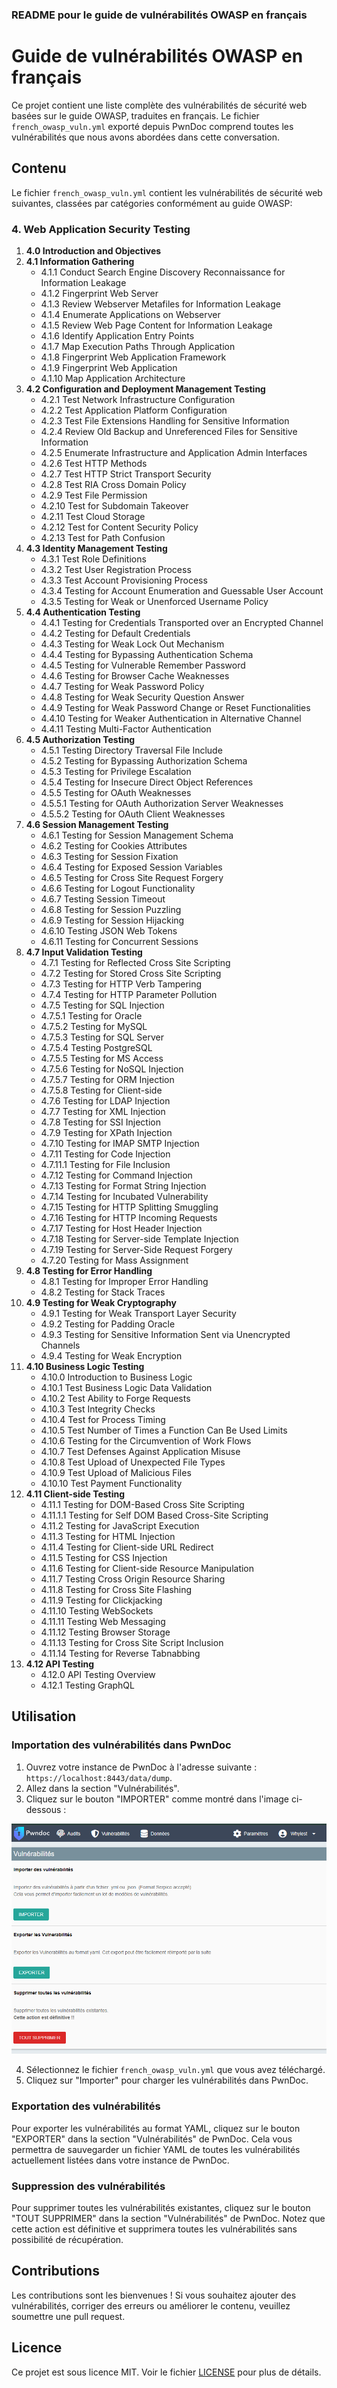 ### README pour le guide de vulnérabilités OWASP en français

# Guide de vulnérabilités OWASP en français

Ce projet contient une liste complète des vulnérabilités de sécurité web basées sur le guide OWASP, traduites en français. Le fichier `french_owasp_vuln.yml` exporté depuis PwnDoc comprend toutes les vulnérabilités que nous avons abordées dans cette conversation.

## Contenu

Le fichier `french_owasp_vuln.yml` contient les vulnérabilités de sécurité web suivantes, classées par catégories conformément au guide OWASP:

### 4. Web Application Security Testing
1. **4.0 Introduction and Objectives**
2. **4.1 Information Gathering**
   - 4.1.1 Conduct Search Engine Discovery Reconnaissance for Information Leakage
   - 4.1.2 Fingerprint Web Server
   - 4.1.3 Review Webserver Metafiles for Information Leakage
   - 4.1.4 Enumerate Applications on Webserver
   - 4.1.5 Review Web Page Content for Information Leakage
   - 4.1.6 Identify Application Entry Points
   - 4.1.7 Map Execution Paths Through Application
   - 4.1.8 Fingerprint Web Application Framework
   - 4.1.9 Fingerprint Web Application
   - 4.1.10 Map Application Architecture
3. **4.2 Configuration and Deployment Management Testing**
   - 4.2.1 Test Network Infrastructure Configuration
   - 4.2.2 Test Application Platform Configuration
   - 4.2.3 Test File Extensions Handling for Sensitive Information
   - 4.2.4 Review Old Backup and Unreferenced Files for Sensitive Information
   - 4.2.5 Enumerate Infrastructure and Application Admin Interfaces
   - 4.2.6 Test HTTP Methods
   - 4.2.7 Test HTTP Strict Transport Security
   - 4.2.8 Test RIA Cross Domain Policy
   - 4.2.9 Test File Permission
   - 4.2.10 Test for Subdomain Takeover
   - 4.2.11 Test Cloud Storage
   - 4.2.12 Test for Content Security Policy
   - 4.2.13 Test for Path Confusion
4. **4.3 Identity Management Testing**
   - 4.3.1 Test Role Definitions
   - 4.3.2 Test User Registration Process
   - 4.3.3 Test Account Provisioning Process
   - 4.3.4 Testing for Account Enumeration and Guessable User Account
   - 4.3.5 Testing for Weak or Unenforced Username Policy
5. **4.4 Authentication Testing**
   - 4.4.1 Testing for Credentials Transported over an Encrypted Channel
   - 4.4.2 Testing for Default Credentials
   - 4.4.3 Testing for Weak Lock Out Mechanism
   - 4.4.4 Testing for Bypassing Authentication Schema
   - 4.4.5 Testing for Vulnerable Remember Password
   - 4.4.6 Testing for Browser Cache Weaknesses
   - 4.4.7 Testing for Weak Password Policy
   - 4.4.8 Testing for Weak Security Question Answer
   - 4.4.9 Testing for Weak Password Change or Reset Functionalities
   - 4.4.10 Testing for Weaker Authentication in Alternative Channel
   - 4.4.11 Testing Multi-Factor Authentication
6. **4.5 Authorization Testing**
   - 4.5.1 Testing Directory Traversal File Include
   - 4.5.2 Testing for Bypassing Authorization Schema
   - 4.5.3 Testing for Privilege Escalation
   - 4.5.4 Testing for Insecure Direct Object References
   - 4.5.5 Testing for OAuth Weaknesses
   - 4.5.5.1 Testing for OAuth Authorization Server Weaknesses
   - 4.5.5.2 Testing for OAuth Client Weaknesses
7. **4.6 Session Management Testing**
   - 4.6.1 Testing for Session Management Schema
   - 4.6.2 Testing for Cookies Attributes
   - 4.6.3 Testing for Session Fixation
   - 4.6.4 Testing for Exposed Session Variables
   - 4.6.5 Testing for Cross Site Request Forgery
   - 4.6.6 Testing for Logout Functionality
   - 4.6.7 Testing Session Timeout
   - 4.6.8 Testing for Session Puzzling
   - 4.6.9 Testing for Session Hijacking
   - 4.6.10 Testing JSON Web Tokens
   - 4.6.11 Testing for Concurrent Sessions
8. **4.7 Input Validation Testing**
   - 4.7.1 Testing for Reflected Cross Site Scripting
   - 4.7.2 Testing for Stored Cross Site Scripting
   - 4.7.3 Testing for HTTP Verb Tampering
   - 4.7.4 Testing for HTTP Parameter Pollution
   - 4.7.5 Testing for SQL Injection
   - 4.7.5.1 Testing for Oracle
   - 4.7.5.2 Testing for MySQL
   - 4.7.5.3 Testing for SQL Server
   - 4.7.5.4 Testing PostgreSQL
   - 4.7.5.5 Testing for MS Access
   - 4.7.5.6 Testing for NoSQL Injection
   - 4.7.5.7 Testing for ORM Injection
   - 4.7.5.8 Testing for Client-side
   - 4.7.6 Testing for LDAP Injection
   - 4.7.7 Testing for XML Injection
   - 4.7.8 Testing for SSI Injection
   - 4.7.9 Testing for XPath Injection
   - 4.7.10 Testing for IMAP SMTP Injection
   - 4.7.11 Testing for Code Injection
   - 4.7.11.1 Testing for File Inclusion
   - 4.7.12 Testing for Command Injection
   - 4.7.13 Testing for Format String Injection
   - 4.7.14 Testing for Incubated Vulnerability
   - 4.7.15 Testing for HTTP Splitting Smuggling
   - 4.7.16 Testing for HTTP Incoming Requests
   - 4.7.17 Testing for Host Header Injection
   - 4.7.18 Testing for Server-side Template Injection
   - 4.7.19 Testing for Server-Side Request Forgery
   - 4.7.20 Testing for Mass Assignment
9. **4.8 Testing for Error Handling**
   - 4.8.1 Testing for Improper Error Handling
   - 4.8.2 Testing for Stack Traces
10. **4.9 Testing for Weak Cryptography**
    - 4.9.1 Testing for Weak Transport Layer Security
    - 4.9.2 Testing for Padding Oracle
    - 4.9.3 Testing for Sensitive Information Sent via Unencrypted Channels
    - 4.9.4 Testing for Weak Encryption
11. **4.10 Business Logic Testing**
    - 4.10.0 Introduction to Business Logic
    - 4.10.1 Test Business Logic Data Validation
    - 4.10.2 Test Ability to Forge Requests
    - 4.10.3 Test Integrity Checks
    - 4.10.4 Test for Process Timing
    - 4.10.5 Test Number of Times a Function Can Be Used Limits
    - 4.10.6 Testing for the Circumvention of Work Flows
    - 4.10.7 Test Defenses Against Application Misuse
    - 4.10.8 Test Upload of Unexpected File Types
    - 4.10.9 Test Upload of Malicious Files
    - 4.10.10 Test Payment Functionality
12. **4.11 Client-side Testing**
    - 4.11.1 Testing for DOM-Based Cross Site Scripting
    - 4.11.1.1 Testing for Self DOM Based Cross-Site Scripting
    - 4.11.2 Testing for JavaScript Execution
    - 4.11.3 Testing for HTML Injection
    - 4.11.4 Testing for Client-side URL Redirect
    - 4.11.5 Testing for CSS Injection
    - 4.11.6 Testing for Client-side Resource Manipulation
    - 4.11.7 Testing Cross Origin Resource Sharing
    - 4.11.8 Testing for Cross Site Flashing
    - 4.11.9 Testing for Clickjacking
    - 4.11.10 Testing WebSockets
    - 4.11.11 Testing Web Messaging
    - 4.11.12 Testing Browser Storage
    - 4.11.13 Testing for Cross Site Script Inclusion
    - 4.11.14 Testing for Reverse Tabnabbing
13. **4.12 API Testing**
    - 4.12.0 API Testing Overview
    - 4.12.1 Testing GraphQL

## Utilisation

### Importation des vulnérabilités dans PwnDoc



1. Ouvrez votre instance de PwnDoc à l'adresse suivante : `https://localhost:8443/data/dump`.
2. Allez dans la section "Vulnérabilités".
3. Cliquez sur le bouton "IMPORTER" comme montré dans l'image ci-dessous :

![Pwndoc Import Interface](./how_to_import.png)

4. Sélectionnez le fichier `french_owasp_vuln.yml` que vous avez téléchargé.
5. Cliquez sur "Importer" pour charger les vulnérabilités dans PwnDoc.

### Exportation des vulnérabilités

Pour exporter les vulnérabilités au format YAML, cliquez sur le bouton "EXPORTER" dans la section "Vulnérabilités" de PwnDoc. Cela vous permettra de sauvegarder un fichier YAML de toutes les vulnérabilités actuellement listées dans votre instance de PwnDoc.

### Suppression des vulnérabilités

Pour supprimer toutes les vulnérabilités existantes, cliquez sur le bouton "TOUT SUPPRIMER" dans la section "Vulnérabilités" de PwnDoc. Notez que cette action est définitive et supprimera toutes les vulnérabilités sans possibilité de récupération.

## Contributions

Les contributions sont les bienvenues ! Si vous souhaitez ajouter des vulnérabilités, corriger des erreurs ou améliorer le contenu, veuillez soumettre une pull request.

## Licence

Ce projet est sous licence MIT. Voir le fichier [LICENSE](LICENSE) pour plus de détails.

